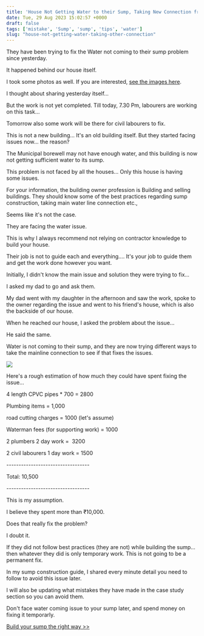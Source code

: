 ```yaml
---
title: 'House Not Getting Water to their Sump, Taking New Connection from Different Path'
date: Tue, 29 Aug 2023 15:02:57 +0000
draft: false
tags: ['mistake', 'Sump', 'sump', 'tips', 'water']
slug: "house-not-getting-water-taking-other-connection"
---
```


They have been trying to fix the Water not coming to their sump problem since yesterday.

It happened behind our house itself.

I took some photos as well. If you are interested, [see the images here](https://photos.app.goo.gl/TgzFvXDTLDKdAGGS7).

I thought about sharing yesterday itself…

But the work is not yet completed. Till today, 7.30 Pm, labourers are working on this task…

Tomorrow also some work will be there for civil labourers to fix.

This is not a new building… It's an old building itself. But they started facing issues now… the reason?

The Municipal borewell may not have enough water, and this building is now not getting sufficient water to its sump.

This problem is not faced by all the houses… Only this house is having some issues.

For your information, the building owner profession is Building and selling buildings. They should know some of the best practices regarding sump construction, taking main water line connection etc.,

Seems like it's not the case.

They are facing the water issue.

This is why I always recommend not relying on contractor knowledge to build your house.

Their job is not to guide each and everything…. It's your job to guide them and get the work done however you want.

Initially, I didn't know the main issue and solution they were trying to fix…

I asked my dad to go and ask them.

My dad went with my daughter in the afternoon and saw the work, spoke to the owner regarding the issue and went to his friend's house, which is also the backside of our house.

When he reached our house, I asked the problem about the issue…

He said the same.

Water is not coming to their sump, and they are now trying different ways to take the mainline connection to see if that fixes the issues.

![](/images/2023/08/new-water-connection-path.jpg)

Here's a rough estimation of how much they could have spent fixing the issue…

4 length CPVC pipes \* 700 = 2800

Plumbing items = 1,000

road cutting charges = 1000 (let's assume)

Waterman fees (for supporting work) = 1000

2 plumbers 2 day work =  3200

2 civil labourers 1 day work = 1500

\----------------------------------

Total: 10,500

\----------------------------------

This is my assumption.

I believe they spent more than ₹10,000.

Does that really fix the problem?

I doubt it.

If they did not follow best practices (they are not) while building the sump… then whatever they did is only temporary work. This is not going to be a permanent fix.

In my sump construction guide, I shared every minute detail you need to follow to avoid this issue later.

I will also be updating what mistakes they have made in the case study section so you can avoid them.

Don't face water coming issue to your sump later, and spend money on fixing it temporarly.

[Build your sump the right way >>](https://houseconstructionguide.com/sump-construction-guide/)